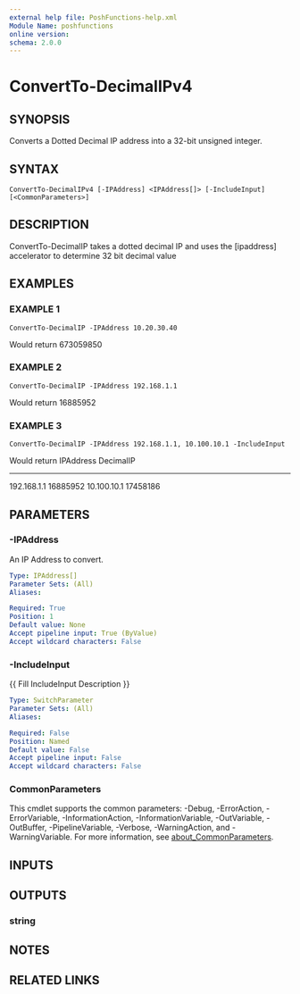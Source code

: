 ```yaml
---
external help file: PoshFunctions-help.xml
Module Name: poshfunctions
online version:
schema: 2.0.0
---
```


# ConvertTo-DecimalIPv4

## SYNOPSIS
Converts a Dotted Decimal IP address into a 32-bit unsigned integer.

## SYNTAX

```
ConvertTo-DecimalIPv4 [-IPAddress] <IPAddress[]> [-IncludeInput] [<CommonParameters>]
```

## DESCRIPTION
ConvertTo-DecimalIP takes a dotted decimal IP and uses the \[ipaddress\] accelerator to determine 32 bit decimal value

## EXAMPLES

### EXAMPLE 1
```
ConvertTo-DecimalIP -IPAddress 10.20.30.40
```

Would return
673059850

### EXAMPLE 2
```
ConvertTo-DecimalIP -IPAddress 192.168.1.1
```

Would return
16885952

### EXAMPLE 3
```
ConvertTo-DecimalIP -IPAddress 192.168.1.1, 10.100.10.1 -IncludeInput
```

Would return
IPAddress   DecimalIP
---------   ---------
192.168.1.1  16885952
10.100.10.1  17458186

## PARAMETERS

### -IPAddress
An IP Address to convert.

```yaml
Type: IPAddress[]
Parameter Sets: (All)
Aliases:

Required: True
Position: 1
Default value: None
Accept pipeline input: True (ByValue)
Accept wildcard characters: False
```

### -IncludeInput
{{ Fill IncludeInput Description }}

```yaml
Type: SwitchParameter
Parameter Sets: (All)
Aliases:

Required: False
Position: Named
Default value: False
Accept pipeline input: False
Accept wildcard characters: False
```

### CommonParameters
This cmdlet supports the common parameters: -Debug, -ErrorAction, -ErrorVariable, -InformationAction, -InformationVariable, -OutVariable, -OutBuffer, -PipelineVariable, -Verbose, -WarningAction, and -WarningVariable. For more information, see [about_CommonParameters](http://go.microsoft.com/fwlink/?LinkID=113216).

## INPUTS

## OUTPUTS

### string
## NOTES

## RELATED LINKS

